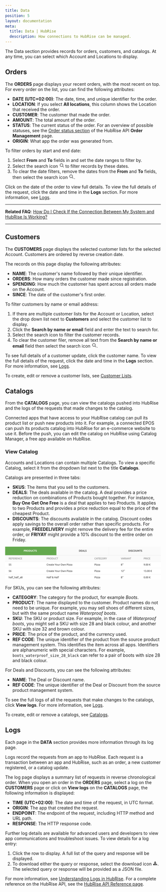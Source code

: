 ```yaml
---
title: Data
position: 5
layout: documentation
meta:
  title: Data | HubRise
  description: How connections to HubRise can be managed.
---
```


The Data section provides records for orders, customers, and catalogs. At any time, you can select which Account and Locations to display.

## Orders

The **ORDERS** page displays your recent orders, with the most recent on top. For every order on the list, you can find the following attributes:

- **DATE (UTC+02:00)**: The date, time, and unique identifier for the order.
- **LOCATION**: If you select **All locations**, this column shows the Location that received the order.
- **CUSTOMER**: The customer that made the order.
- **AMOUNT**: The total amount of the order.
- **STATUS**: The current status of the order. For an overview of possible statuses, see the [Order status section](/developers/api/order-management/#order-status) of the HubRise API **Order Management** page.
- **ORIGIN**: What app the order was generated from.

To filter orders by start and end date:

1. Select **From** and **To** fields in and set the date ranges to filter by.
1. Select the search icon <InlineImage width="17" height="17">![Search icon](../images/061-search.png)</InlineImage> to filter records by these dates.
1. To clear the date filters, remove the dates from the **From** and **To** fields, then select the search icon <InlineImage width="17" height="17">![Search icon](../images/061-search.png)</InlineImage>.

Click on the date of the order to view full details.
To view the full details of the request, click the date and time in the **Logs** section. For more information, see [Logs](/docs/data/#logs).

---

**Related FAQ**: [How Do I Check If the Connection Between My System and HubRise Is Working?](/docs/faqs/check-connection-between-my-system-and-hubrise)

---

## Customers

The **CUSTOMERS** page displays the selected customer lists for the selected Account. Customers are ordered by reverse creation date.

The records on this page display the following attributes:

- **NAME**: The customer's name followed by their unique identifier.
- **ORDERS**: How many orders the customer made since registration.
- **SPENDING**: How much the customer has spent across all orders made on the Account.
- **SINCE**: The date of the customer's first order.

To filter customers by name or email address:

1. If there are multiple customer lists for the Account or Location, select the drop down list next to **Customers** and select the customer list to display.
1. Click the **Search by name or email** field and enter the text to search for.
1. Select the search icon to filter the customer records.
1. To clear the customer filer, remove all text from the **Search by name or email** field then select the search icon <InlineImage width="17" height="17">![Search icon](../images/061-search.png)</InlineImage>.

To see full details of a customer update, click the customer name.
To view the full details of the request, click the date and time in the **Logs** section. For more information, see [Logs](/docs/data/#logs).

To create, edit or remove a customer lists, see [Customer Lists](/docs/customer-lists).

## Catalogs

From the **CATALOGS** page, you can view the catalogs pushed into HubRise and the logs of the requests that made changes to the catalog.

Connected apps that have access to your HubRise catalog can pull its product list or push new products into it. For example, a connected EPOS can push its products catalog into HubRise for an e-commerce website to use it. Before the push, you can edit the catalog on HubRise using Catalog Manager, a free app available on HubRise.

### View Catalog

Accounts and Locations can contain multiple Catalogs. To view a specific Catalog, select it from the dropdown list next to the title **Catalogs**.

Catalogs are presented in three tabs:

- **SKUS**: The items that you sell to the customers.
- **DEALS**: The deals available in the catalog.
  A deal provides a price reduction on combinations of Products bought together. For instance, **Buy One Get One Free** is a deal that applies to two Products. It applies to two Products and provides a price reduction equal to the price of the cheapest Product.
- **DISCOUNTS**: The discounts available in the catalog.
  Discount codes apply savings to the overall order rather than specific products. For example, **FREEDELIVERY** might remove the delivery fee for the entire order, or **FRIYAY** might provide a 10% discount to the entire order on Friday.

![HubRise Catalog Tabs](../images/053-en-2x-catalog-tabs.png)

For SKUs, you can see the following attributes:

- **CATEGORY**: The category for the product, for example _Boots_.
- **PRODUCT**: The name displayed to the customer. Product names do not need to be unique. For example, you may sell shoes of different sizes, but with the same product name _Waterproof boots_.
- **SKU**: The SKU or product size. For example, in the case of _Waterproof boots_, you might sell a SKU with size 28 and black colour, and another SKU with size 32 and brown colour.
- **PRICE**: The price of the product, and the currency used.
- **REF CODE**: The unique identifier of the product from the source product management system. This identifies the item across all apps. Identifiers are alphanumeric with special characters. For example, `boots_waterproof_size_28_black` can refer to a pair of boots with size 28 and black colour.

For Deals and Discounts, you can see the following attributes:

- **NAME**: The Deal or Discount name.
- **REF CODE**: The unique identifier of the Deal or Discount from the source product management system.

To see the full logs of all the requests that make changes to the catalogs, click **View logs**. For more information, see [Logs](/docs/data/#logs).

To create, edit or remove a catalogs, see [Catalogs](/docs/catalog).

## Logs

Each page in the **DATA** section provides more information through its log page.

Logs record the requests from an app to HubRise. Each request is a transaction between an app and HubRise, such as an order, a new customer registered, or a catalog update.

The log page displays a summary list of requests in reverse chronological order. When you open an order in the **ORDERS** page, select a log on the **CUSTOMERS** page or click on **View logs** on the **CATALOGS** page, the following information is displayed:

- **TIME (UTC+02:00)**: The date and time of the request, in UTC format.
- **ORIGIN**: The app that created the request.
- **ENDPOINT**: The endpoint of the request, including HTTP method and URL path.
- **RESPONSE**: The HTTP response code.

Further log details are available for advanced users and developers to view app communications and troubleshoot issues. To view details for a log entry:

1. Click the row to display. A full list of the query and response will be displayed.
1. To download either the query or response, select the download icon <InlineImage width="15" height="14">![Download icon](../images/058-download.png)</InlineImage>. The selected query or response will be provided as a JSON file.

For more information, see [Understanding Logs in HubRise](/docs/hubrise-logs). For a complete reference on the HubRise API, see the [HubRise API Reference page](/developers/api/general-concepts).
